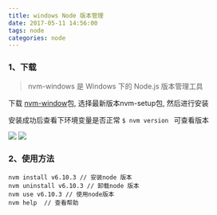 ```yaml
---
title: windows Node 版本管理
date: 2017-05-11 14:56:00
tags: node
categories: node
---
```


### 1、下载
> nvm-windows 是 Windows 下的 Node.js 版本管理工具

下载 [nvm-window](https://github.com/coreybutler/nvm-windows/releases)包, 选择最新版本nvm-setup包, 然后进行安装

安装成功后查看下环境变量是否正常
`$ nvm version `  可查看版本

![](https://jys0909.github.io/blogImage/nvm/nvm-01.png)
![](https://jys0909.github.io/blogImage/nvm/nvm-02.png)


### 2、使用方法
```
nvm install v6.10.3 // 安装node 版本
nvm uninstall v6.10.3 // 卸载node 版本
nvm use v6.10.3 // 使用node版本
nvm help  // 查看帮助
```


